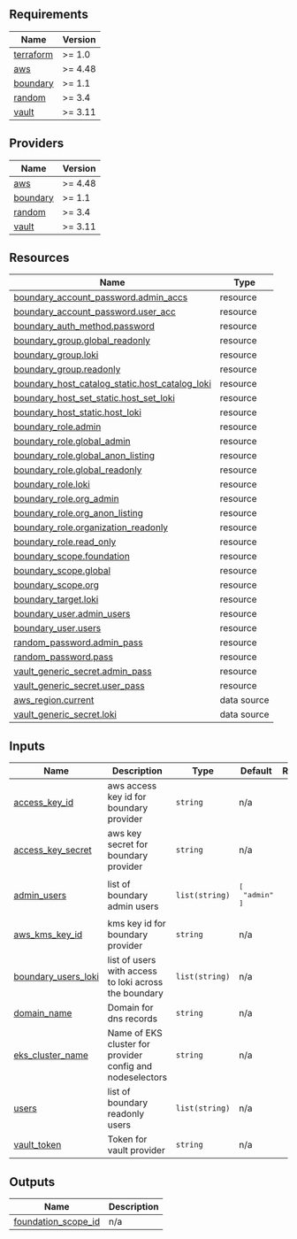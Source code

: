 <!-- BEGIN_TF_DOCS -->
## Requirements

| Name | Version |
|------|---------|
| <a name="requirement_terraform"></a> [terraform](#requirement\_terraform) | >= 1.0 |
| <a name="requirement_aws"></a> [aws](#requirement\_aws) | >= 4.48 |
| <a name="requirement_boundary"></a> [boundary](#requirement\_boundary) | >= 1.1 |
| <a name="requirement_random"></a> [random](#requirement\_random) | >= 3.4 |
| <a name="requirement_vault"></a> [vault](#requirement\_vault) | >= 3.11 |

## Providers

| Name | Version |
|------|---------|
| <a name="provider_aws"></a> [aws](#provider\_aws) | >= 4.48 |
| <a name="provider_boundary"></a> [boundary](#provider\_boundary) | >= 1.1 |
| <a name="provider_random"></a> [random](#provider\_random) | >= 3.4 |
| <a name="provider_vault"></a> [vault](#provider\_vault) | >= 3.11 |

## Resources

| Name | Type |
|------|------|
| [boundary_account_password.admin_accs](https://registry.terraform.io/providers/hashicorp/boundary/latest/docs/resources/account_password) | resource |
| [boundary_account_password.user_acc](https://registry.terraform.io/providers/hashicorp/boundary/latest/docs/resources/account_password) | resource |
| [boundary_auth_method.password](https://registry.terraform.io/providers/hashicorp/boundary/latest/docs/resources/auth_method) | resource |
| [boundary_group.global_readonly](https://registry.terraform.io/providers/hashicorp/boundary/latest/docs/resources/group) | resource |
| [boundary_group.loki](https://registry.terraform.io/providers/hashicorp/boundary/latest/docs/resources/group) | resource |
| [boundary_group.readonly](https://registry.terraform.io/providers/hashicorp/boundary/latest/docs/resources/group) | resource |
| [boundary_host_catalog_static.host_catalog_loki](https://registry.terraform.io/providers/hashicorp/boundary/latest/docs/resources/host_catalog_static) | resource |
| [boundary_host_set_static.host_set_loki](https://registry.terraform.io/providers/hashicorp/boundary/latest/docs/resources/host_set_static) | resource |
| [boundary_host_static.host_loki](https://registry.terraform.io/providers/hashicorp/boundary/latest/docs/resources/host_static) | resource |
| [boundary_role.admin](https://registry.terraform.io/providers/hashicorp/boundary/latest/docs/resources/role) | resource |
| [boundary_role.global_admin](https://registry.terraform.io/providers/hashicorp/boundary/latest/docs/resources/role) | resource |
| [boundary_role.global_anon_listing](https://registry.terraform.io/providers/hashicorp/boundary/latest/docs/resources/role) | resource |
| [boundary_role.global_readonly](https://registry.terraform.io/providers/hashicorp/boundary/latest/docs/resources/role) | resource |
| [boundary_role.loki](https://registry.terraform.io/providers/hashicorp/boundary/latest/docs/resources/role) | resource |
| [boundary_role.org_admin](https://registry.terraform.io/providers/hashicorp/boundary/latest/docs/resources/role) | resource |
| [boundary_role.org_anon_listing](https://registry.terraform.io/providers/hashicorp/boundary/latest/docs/resources/role) | resource |
| [boundary_role.organization_readonly](https://registry.terraform.io/providers/hashicorp/boundary/latest/docs/resources/role) | resource |
| [boundary_role.read_only](https://registry.terraform.io/providers/hashicorp/boundary/latest/docs/resources/role) | resource |
| [boundary_scope.foundation](https://registry.terraform.io/providers/hashicorp/boundary/latest/docs/resources/scope) | resource |
| [boundary_scope.global](https://registry.terraform.io/providers/hashicorp/boundary/latest/docs/resources/scope) | resource |
| [boundary_scope.org](https://registry.terraform.io/providers/hashicorp/boundary/latest/docs/resources/scope) | resource |
| [boundary_target.loki](https://registry.terraform.io/providers/hashicorp/boundary/latest/docs/resources/target) | resource |
| [boundary_user.admin_users](https://registry.terraform.io/providers/hashicorp/boundary/latest/docs/resources/user) | resource |
| [boundary_user.users](https://registry.terraform.io/providers/hashicorp/boundary/latest/docs/resources/user) | resource |
| [random_password.admin_pass](https://registry.terraform.io/providers/hashicorp/random/latest/docs/resources/password) | resource |
| [random_password.pass](https://registry.terraform.io/providers/hashicorp/random/latest/docs/resources/password) | resource |
| [vault_generic_secret.admin_pass](https://registry.terraform.io/providers/hashicorp/vault/latest/docs/resources/generic_secret) | resource |
| [vault_generic_secret.user_pass](https://registry.terraform.io/providers/hashicorp/vault/latest/docs/resources/generic_secret) | resource |
| [aws_region.current](https://registry.terraform.io/providers/hashicorp/aws/latest/docs/data-sources/region) | data source |
| [vault_generic_secret.loki](https://registry.terraform.io/providers/hashicorp/vault/latest/docs/data-sources/generic_secret) | data source |

## Inputs

| Name | Description | Type | Default | Required |
|------|-------------|------|---------|:--------:|
| <a name="input_access_key_id"></a> [access\_key\_id](#input\_access\_key\_id) | aws access key id for boundary provider | `string` | n/a | yes |
| <a name="input_access_key_secret"></a> [access\_key\_secret](#input\_access\_key\_secret) | aws key secret for boundary provider | `string` | n/a | yes |
| <a name="input_admin_users"></a> [admin\_users](#input\_admin\_users) | list of boundary admin users | `list(string)` | <pre>[<br>  "admin"<br>]</pre> | no |
| <a name="input_aws_kms_key_id"></a> [aws\_kms\_key\_id](#input\_aws\_kms\_key\_id) | kms key id for boundary provider | `string` | n/a | yes |
| <a name="input_boundary_users_loki"></a> [boundary\_users\_loki](#input\_boundary\_users\_loki) | list of users with access to loki across the boundary | `list(string)` | n/a | yes |
| <a name="input_domain_name"></a> [domain\_name](#input\_domain\_name) | Domain for dns records | `string` | n/a | yes |
| <a name="input_eks_cluster_name"></a> [eks\_cluster\_name](#input\_eks\_cluster\_name) | Name of EKS cluster for provider config and nodeselectors | `string` | n/a | yes |
| <a name="input_users"></a> [users](#input\_users) | list of boundary readonly users | `list(string)` | n/a | yes |
| <a name="input_vault_token"></a> [vault\_token](#input\_vault\_token) | Token for vault provider | `string` | n/a | yes |

## Outputs

| Name | Description |
|------|-------------|
| <a name="output_foundation_scope_id"></a> [foundation\_scope\_id](#output\_foundation\_scope\_id) | n/a |
<!-- END_TF_DOCS -->